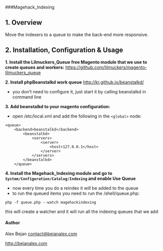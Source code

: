 ###Magehack_Indexing

## 1. Overview
Move the indexers to a queue to make the back-end more responsive.


## 2. Installation, Configuration & Usage
**1. Install the Lilmuckers_Queue free Magento module that we use to create queues and workers:**
https://github.com/lilmuckers/magento-lilmuckers_queue

**2. Install phpBeanstalkd work queue**
http://kr.github.io/beanstalkd/
* you don’t need to configure it, just start it by calling beanstalkd in command line

**3. Add beanstalkd to your magento configuration:**
* open /etc/local.xml and add the following in the `<global>` node:
	
```
<queue>
	<backend>beanstalkd</backend>
		<beanstalkd>
			<servers>
				<server>
					<host>127.0.0.1</host>
				</server>
			</servers>
		</beanstalkd>
	</queue> 
```

**4. Install the Magehack_Indexing module and go to `System/Configuration/Catalog/Indexing` and enable Use Queue**
* now every time you do a reindex it will be added to the queue
* to run the queued items you need to run the /shell/queue.php:

`php -f queue.php --watch magehackindexing`

this will create a watcher and it will run all the indexing queues that we add

#### Author 
Alex Bejan <contact@bejanalex.com>

http://bejanalex.com